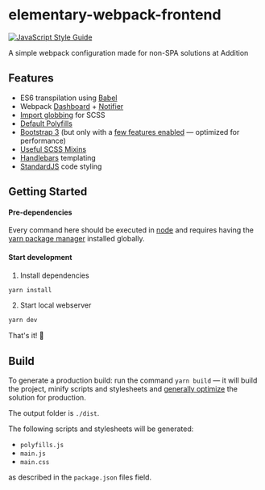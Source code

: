 # elementary-webpack-frontend
[![JavaScript Style Guide](https://img.shields.io/badge/code_style-standard-brightgreen.svg)](https://standardjs.com)

A simple webpack configuration made for non-SPA solutions at Addition

## Features
* ES6 transpilation using [Babel](https://babeljs.io/)
* Webpack [Dashboard](https://github.com/FormidableLabs/webpack-dashboard) + [Notifier](https://github.com/Turbo87/webpack-notifier)
* [Import globbing](https://github.com/Aintaer/import-glob-loader) for SCSS
* [Default Polyfills](https://github.com/zloirock/core-js)
* [Bootstrap 3](https://getbootstrap.com/) (but only with a [few features enabled](/src/styles/bootstrap.scss) — optimized for performance)
* [Useful SCSS Mixins](/src/styles/mixins.scss)
* [Handlebars](http://handlebarsjs.com/) templating
* [StandardJS](https://github.com/standard/standard) code styling

## Getting Started

#### Pre-dependencies
Every command here should be executed in [node](https://nodejs.org/en/) and requires having the [yarn package manager](https://yarnpkg.com/en/) installed globally.

#### Start development
1. Install dependencies
```sh
yarn install
```
2. Start local webserver
```sh
yarn dev
```
That's it! 🙌

##  Build

To generate a production build: run the command `yarn build` — it will build the project, minify scripts and stylesheets and [generally optimize](https://webpack.js.org/guides/production/) the solution for production.

The output folder is `./dist`.

The following scripts and stylesheets will be generated:
* `polyfills.js`
* `main.js`
* `main.css`

as described in the `package.json` files field.
